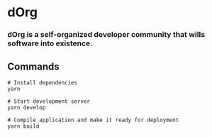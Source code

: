 # dOrg

### dOrg is a self-organized developer community that wills software into existence.

## Commands

```shell
# Install dependencies
yarn

# Start development server
yarn develop

# Compile application and make it ready for deployment
yarn build
```
